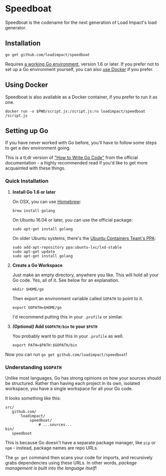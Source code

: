 Speedboat
=========

Speedboat is the codename for the next generation of Load Impact's load generator.

Installation
------------

```
go get github.com/loadimpact/speedboat
```

Requires [a working Go environment](#setting-up-go), version 1.6 or later. If you prefer not to set up a Go environment yourself, you can also [use Docker](#using-docker) if you prefer.

Using Docker
------------

Speedboat is also available as a Docker container, if you prefer to run it as one.

```
docker run -v $PWD/script.js:/script.js:ro loadimpact/speedboat /script.js
```

Setting up Go
-------------

If you have never worked with Go before, you'll have to follow some steps to get a dev environment going.

This is a tl;dr version of ["How to Write Go Code"](https://golang.org/doc/code.html) from the official documentation - a highly recommended read if you'd like to get more acquainted with these things.

### Quick Installation

1. **Install Go 1.6 or later**
   
   On OSX, you can use [Homebrew](http://brew.sh):
   
   ```
   brew install golang
   ```
   
   On Ubuntu 16.04 or later, you can use the official package:
   
   ```
   sudo apt-get install golang
   ```
   
   On older Ubuntu systems, there's the [Ubuntu Containers Team's PPA](https://launchpad.net/%7Eubuntu-lxc/+archive/ubuntu/lxd-stable):
   
   ```
   sudo add-apt-repository ppa:ubuntu-lxc/lxd-stable
   sudo apt-get update
   sudo apt-get install golang
   ```

2. **Create a Go Workspace**
   
   Just make an empty directory, anywhere you like. This will hold all your Go code. Yes, all of it. See below for an explanation.
   
   ```
   mkdir $HOME/go
   ```
   
   Then export an environment variable called `GOPATH` to point to it.
   
   ```
   export GOPATH=$HOME/go
   ```
   
   I'd recommend putting this in your `.profile` or similar.

3. ***(Optional)* Add `$GOPATH/bin` to your `$PATH`**
   
   You probably want to put this in your `.profile` as well.
   
   ```
   export PATH=$PATH:$GOPATH/bin
   ```

Now you can run `go get github.com/loadimpact/speedboat`!

### Understanding `$GOPATH`

Unlike most languages, Go has strong opinions on how your sources should be structured. Rather than having each project in its own, isolated workspace, you have a single workspace for all your Go code.

It looks something like this:

```
src/
   github.com/
       loadimpact/
           speedboat/
               # ...sources...
bin/
   speedboat
```

This is because Go doesn't have a separate package manager, like `pip` or `npm` - instead, package names are repo URLs.

The `go get` command then scans your code for imports, and recursively grabs dependencies using these URLs. In other words, *package management is built into the language itself*!
